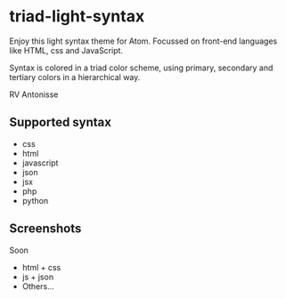 # triad-light-syntax

Enjoy this light syntax theme for Atom. Focussed on front-end languages like HTML, css and JavaScript.

Syntax is colored in a triad color scheme, using primary, secondary and tertiary colors in a hierarchical way.

RV Antonisse

## Supported syntax

* css
* html
* javascript
* json
* jsx
* php
* python

## Screenshots
Soon
* html + css
* js + json
* Others...

